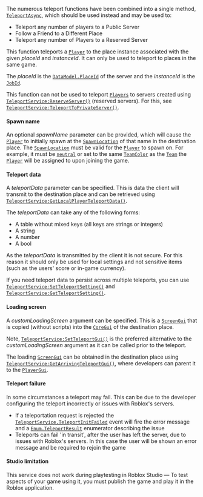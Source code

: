 The numerous teleport functions have been combined into a single method,
[`TeleportAsync`](https://create.roblox.com/docs/reference/engine/classes/TeleportService#TeleportAsync), which should be
used instead and may be used to:

- Teleport any number of players to a Public Server
- Follow a Friend to a Different Place
- Teleport any number of Players to a Reserved Server

This function teleports a [`Player`](https://create.roblox.com/docs/reference/engine/classes/Player) to the place instance associated
with the given *placeId* and *instanceId*. It can only be used to teleport
to places in the same game.

The *placeId* is the [`DataModel.PlaceId`](https://create.roblox.com/docs/reference/engine/classes/DataModel#PlaceId) of the server and the
*instanceId* is the [`JobId`](https://create.roblox.com/docs/reference/engine/classes/DataModel#JobId).

This function can not be used to teleport [`Players`](https://create.roblox.com/docs/reference/engine/classes/Player) to
servers created using [`TeleportService:ReserveServer()`](https://create.roblox.com/docs/reference/engine/classes/TeleportService#ReserveServer) (reserved
servers). For this, see [`TeleportService:TeleportToPrivateServer()`](https://create.roblox.com/docs/reference/engine/classes/TeleportService#TeleportToPrivateServer).
#### Spawn name

An optional *spawnName* parameter can be provided, which will cause the
[`Player`](https://create.roblox.com/docs/reference/engine/classes/Player) to initially spawn at the [`SpawnLocation`](https://create.roblox.com/docs/reference/engine/classes/SpawnLocation) of that
name in the destination place. The [`SpawnLocation`](https://create.roblox.com/docs/reference/engine/classes/SpawnLocation) must be valid for
the [`Player`](https://create.roblox.com/docs/reference/engine/classes/Player) to spawn on. For example, it must be
[`neutral`](https://create.roblox.com/docs/reference/engine/classes/SpawnLocation#Neutral) or set to the same
[`TeamColor`](https://create.roblox.com/docs/reference/engine/classes/SpawnLocation#TeamColor) as the [`Team`](https://create.roblox.com/docs/reference/engine/classes/Team) the
[`Player`](https://create.roblox.com/docs/reference/engine/classes/Player) will be assigned to upon joining the game.
#### Teleport data

A *teleportData* parameter can be specified. This is data the client will
transmit to the destination place and can be retrieved using
[`TeleportService:GetLocalPlayerTeleportData()`](https://create.roblox.com/docs/reference/engine/classes/TeleportService#GetLocalPlayerTeleportData).

The *teleportData* can take any of the following forms:

- A table without mixed keys (all keys are strings or integers)
- A string
- A number
- A bool

As the *teleportData* is transmitted by the client it is not secure. For
this reason it should only be used for local settings and not sensitive
items (such as the users' score or in-game currency).

If you need teleport data to persist across multiple teleports, you can
use [`TeleportService:SetTeleportSetting()`](https://create.roblox.com/docs/reference/engine/classes/TeleportService#SetTeleportSetting) and
[`TeleportService:GetTeleportSetting()`](https://create.roblox.com/docs/reference/engine/classes/TeleportService#GetTeleportSetting).
#### Loading screen

A *customLoadingScreen* argument can be specified. This is a
[`ScreenGui`](https://create.roblox.com/docs/reference/engine/classes/ScreenGui) that is copied (without scripts) into the
[`CoreGui`](https://create.roblox.com/docs/reference/engine/classes/CoreGui) of the destination place.

Note, [`TeleportService:SetTeleportGui()`](https://create.roblox.com/docs/reference/engine/classes/TeleportService#SetTeleportGui) is the preferred
alternative to the *customLoadingScreen* argument as it can be called
prior to the teleport.

The loading [`ScreenGui`](https://create.roblox.com/docs/reference/engine/classes/ScreenGui) can be obtained in the destination place
using [`TeleportService:GetArrivingTeleportGui()`](https://create.roblox.com/docs/reference/engine/classes/TeleportService#GetArrivingTeleportGui), where developers
can parent it to the [`PlayerGui`](https://create.roblox.com/docs/reference/engine/classes/PlayerGui).
#### Teleport failure

In some circumstances a teleport may fail. This can be due to the
developer configuring the teleport incorrectly or issues with Roblox's
servers.

- If a teleportation request is rejected the
[`TeleportService.TeleportInitFailed`](https://create.roblox.com/docs/reference/engine/classes/TeleportService#TeleportInitFailed) event will fire the error
message and a [`Enum.TeleportResult`](https://create.roblox.com/docs/reference/engine/enums/TeleportResult) enumerator describing the issue
- Teleports can fail 'in transit', after the user has left the server, due
to issues with Roblox's servers. In this case the user will be shown an
error message and be required to rejoin the game

#### Studio limitation

This service does not work during playtesting in Roblox Studio — To
test aspects of your game using it, you must publish the game and play it
in the Roblox application.